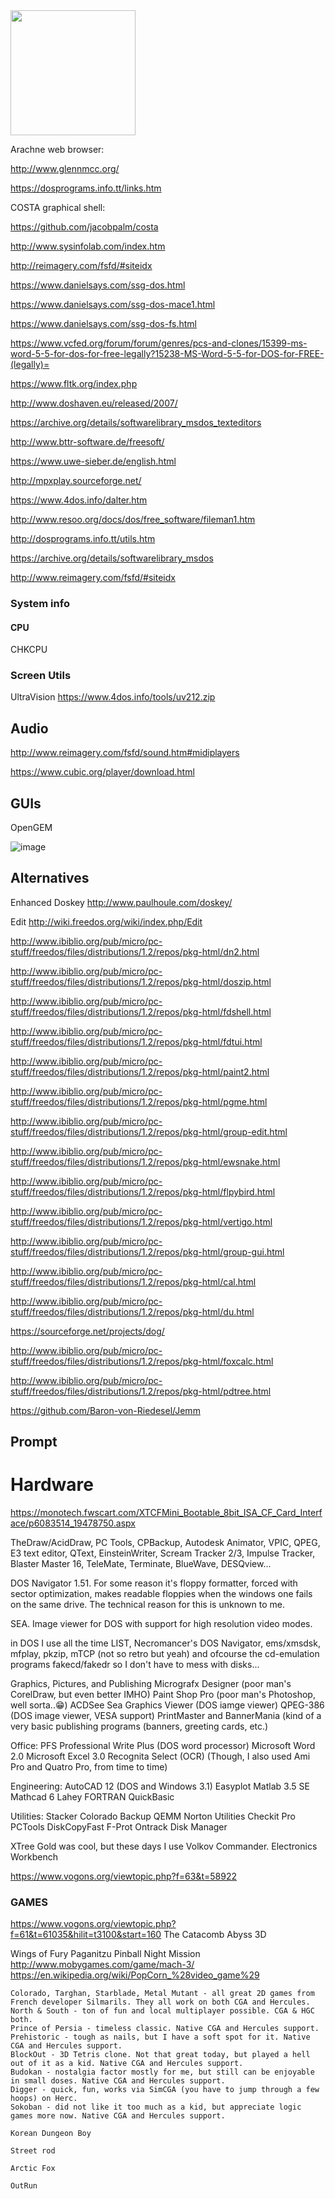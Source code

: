 <img src="https://user-images.githubusercontent.com/38451588/127482226-e67f4267-7245-4e89-8b6c-4aec09c49c5a.png" width="200" />

Arachne web browser:

http://www.glennmcc.org/


https://dosprograms.info.tt/links.htm

COSTA graphical shell:

https://github.com/jacobpalm/costa



http://www.sysinfolab.com/index.htm

http://reimagery.com/fsfd/#siteidx

https://www.danielsays.com/ssg-dos.html

https://www.danielsays.com/ssg-dos-mace1.html

https://www.danielsays.com/ssg-dos-fs.html

https://www.vcfed.org/forum/forum/genres/pcs-and-clones/15399-ms-word-5-5-for-dos-for-free-legally?15238-MS-Word-5-5-for-DOS-for-FREE-(legally)=

https://www.fltk.org/index.php



http://www.doshaven.eu/released/2007/



https://archive.org/details/softwarelibrary_msdos_texteditors

http://www.bttr-software.de/freesoft/

https://www.uwe-sieber.de/english.html

http://mpxplay.sourceforge.net/

https://www.4dos.info/dalter.htm

http://www.resoo.org/docs/dos/free_software/fileman1.htm


http://dosprograms.info.tt/utils.htm

https://archive.org/details/softwarelibrary_msdos

http://www.reimagery.com/fsfd/#siteidx

### System info

#### CPU

CHKCPU

### Screen Utils

UltraVision https://www.4dos.info/tools/uv212.zip

## Audio

http://www.reimagery.com/fsfd/sound.htm#midiplayers

https://www.cubic.org/player/download.html

## GUIs

OpenGEM

![image](https://user-images.githubusercontent.com/38451588/131199150-ce5e09fe-b31c-4d9e-8d96-386a65208200.png)


## Alternatives

Enhanced Doskey http://www.paulhoule.com/doskey/

Edit http://wiki.freedos.org/wiki/index.php/Edit

http://www.ibiblio.org/pub/micro/pc-stuff/freedos/files/distributions/1.2/repos/pkg-html/dn2.html

http://www.ibiblio.org/pub/micro/pc-stuff/freedos/files/distributions/1.2/repos/pkg-html/doszip.html

http://www.ibiblio.org/pub/micro/pc-stuff/freedos/files/distributions/1.2/repos/pkg-html/fdshell.html

http://www.ibiblio.org/pub/micro/pc-stuff/freedos/files/distributions/1.2/repos/pkg-html/fdtui.html

http://www.ibiblio.org/pub/micro/pc-stuff/freedos/files/distributions/1.2/repos/pkg-html/paint2.html

http://www.ibiblio.org/pub/micro/pc-stuff/freedos/files/distributions/1.2/repos/pkg-html/pgme.html

http://www.ibiblio.org/pub/micro/pc-stuff/freedos/files/distributions/1.2/repos/pkg-html/group-edit.html

http://www.ibiblio.org/pub/micro/pc-stuff/freedos/files/distributions/1.2/repos/pkg-html/ewsnake.html

http://www.ibiblio.org/pub/micro/pc-stuff/freedos/files/distributions/1.2/repos/pkg-html/flpybird.html

http://www.ibiblio.org/pub/micro/pc-stuff/freedos/files/distributions/1.2/repos/pkg-html/vertigo.html

http://www.ibiblio.org/pub/micro/pc-stuff/freedos/files/distributions/1.2/repos/pkg-html/group-gui.html

http://www.ibiblio.org/pub/micro/pc-stuff/freedos/files/distributions/1.2/repos/pkg-html/cal.html

http://www.ibiblio.org/pub/micro/pc-stuff/freedos/files/distributions/1.2/repos/pkg-html/du.html

https://sourceforge.net/projects/dog/

http://www.ibiblio.org/pub/micro/pc-stuff/freedos/files/distributions/1.2/repos/pkg-html/foxcalc.html

http://www.ibiblio.org/pub/micro/pc-stuff/freedos/files/distributions/1.2/repos/pkg-html/pdtree.html


https://github.com/Baron-von-Riedesel/Jemm

## Prompt



# Hardware

https://monotech.fwscart.com/XTCFMini_Bootable_8bit_ISA_CF_Card_Interface/p6083514_19478750.aspx


TheDraw/AcidDraw, PC Tools, CPBackup, Autodesk Animator, VPIC, QPEG, E3 text editor, QText, EinsteinWriter, Scream Tracker 2/3, Impulse Tracker, Blaster Master 16, TeleMate, Terminate, BlueWave, DESQview...

DOS Navigator 1.51. For some reason it's floppy formatter, forced with sector optimization, makes readable floppies when the windows one fails on the same drive. The technical reason for this is unknown to me.

 SEA. Image viewer for DOS with support for high resolution video modes.
 
 in DOS I use all the time LIST, Necromancer's DOS Navigator, ems/xmsdsk, mfplay, pkzip, mTCP (not so retro but yeah) and ofcourse the cd-emulation programs fakecd/fakedr so I don't have to mess with disks...
 
 
 Graphics, Pictures, and Publishing
Micrografx Designer (poor man's CorelDraw, but even better IMHO)
Paint Shop Pro (poor man's Photoshop, well sorta..😁)
ACDSee
Sea Graphics Viewer (DOS iamge viewer)
QPEG-386 (DOS image viewer, VESA support)
PrintMaster and BannerMania (kind of a very basic publishing programs (banners, greeting cards, etc.)

Office:
PFS Professional Write Plus (DOS word processor)
Microsoft Word 2.0
Microsoft Excel 3.0
Recognita Select (OCR)
(Though, I also used Ami Pro and Quatro Pro, from time to time)

Engineering:
AutoCAD 12 (DOS and Windows 3.1)
Easyplot
Matlab 3.5 SE
Mathcad 6
Lahey FORTRAN
QuickBasic

Utilities:
Stacker
Colorado Backup
QEMM
Norton Utilities
Checkit Pro
PCTools
DiskCopyFast
F-Prot
Ontrack Disk Manager

XTree Gold was cool, but these days I use Volkov Commander.
 Electronics Workbench
 
 
 https://www.vogons.org/viewtopic.php?f=63&t=58922
 
 
### GAMES


https://www.vogons.org/viewtopic.php?f=61&t=61035&hilit=t3100&start=160
The Catacomb Abyss 3D

Wings of Fury
Paganitzu 
 Pinball Night Mission
 http://www.mobygames.com/game/mach-3/
 https://en.wikipedia.org/wiki/PopCorn_%28video_game%29
 
    Colorado, Targhan, Starblade, Metal Mutant - all great 2D games from French developer Silmarils. They all work on both CGA and Hercules.
    North & South - ton of fun and local multiplayer possible. CGA & HGC both.
    Prince of Persia - timeless classic. Native CGA and Hercules support.
    Prehistoric - tough as nails, but I have a soft spot for it. Native CGA and Hercules support.
    BlockOut - 3D Tetris clone. Not that great today, but played a hell out of it as a kid. Native CGA and Hercules support.
    Budokan - nostalgia factor mostly for me, but still can be enjoyable in small doses. Native CGA and Hercules support.
    Digger - quick, fun, works via SimCGA (you have to jump through a few hoops) on Herc.
    Sokoban - did not like it too much as a kid, but appreciate logic games more now. Native CGA and Hercules support.
    
    Korean Dungeon Boy
    
    Street rod
    
    Arctic Fox
    
    OutRun
    


